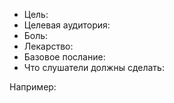 
* Цель: 
* Целевая аудитория: 
* Боль: 
* Лекарство: 
* Базовое послание: 
* Что слушатели должны сделать: 

Например:



